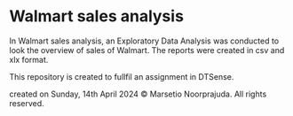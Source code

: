 # Walmart sales analysis

In Walmart sales analysis, an Exploratory Data Analysis was conducted to look the overview of sales of Walmart. The reports were created in csv and xlx format.

This repository is created to fullfil an assignment in DTSense.

created on Sunday, 14th April 2024 © Marsetio Noorprajuda. All rights reserved.

